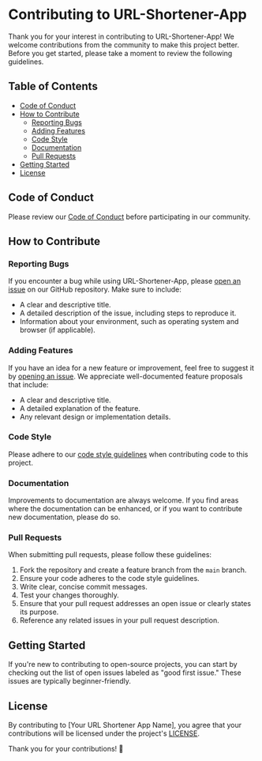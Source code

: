 # Contributing to URL-Shortener-App

Thank you for your interest in contributing to URL-Shortener-App! We welcome contributions from the community to make this project better. Before you get started, please take a moment to review the following guidelines.

## Table of Contents
- [Code of Conduct](#code-of-conduct)
- [How to Contribute](#how-to-contribute)
    - [Reporting Bugs](#reporting-bugs)
    - [Adding Features](#adding-features)
    - [Code Style](#code-style)
    - [Documentation](#documentation)
    - [Pull Requests](#pull-requests)
- [Getting Started](#getting-started)
- [License](#license)

## Code of Conduct

Please review our [Code of Conduct](CODE_OF_CONDUCT.md) before participating in our community.

## How to Contribute

### Reporting Bugs

If you encounter a bug while using URL-Shortener-App, please [open an issue](../../issues) on our GitHub repository. Make sure to include:

- A clear and descriptive title.
- A detailed description of the issue, including steps to reproduce it.
- Information about your environment, such as operating system and browser (if applicable).

### Adding Features

If you have an idea for a new feature or improvement, feel free to suggest it by [opening an issue](../../issues). We appreciate well-documented feature proposals that include:

- A clear and descriptive title.
- A detailed explanation of the feature.
- Any relevant design or implementation details.

### Code Style

Please adhere to our [code style guidelines](CODE_STYLE.md) when contributing code to this project.

### Documentation

Improvements to documentation are always welcome. If you find areas where the documentation can be enhanced, or if you want to contribute new documentation, please do so.

### Pull Requests

When submitting pull requests, please follow these guidelines:

1. Fork the repository and create a feature branch from the `main` branch.
2. Ensure your code adheres to the code style guidelines.
3. Write clear, concise commit messages.
4. Test your changes thoroughly.
5. Ensure that your pull request addresses an open issue or clearly states its purpose.
6. Reference any related issues in your pull request description.

## Getting Started

If you're new to contributing to open-source projects, you can start by checking out the list of open issues labeled as "good first issue." These issues are typically beginner-friendly.

## License

By contributing to [Your URL Shortener App Name], you agree that your contributions will be licensed under the project's [LICENSE](LICENSE).

Thank you for your contributions! 🚀
